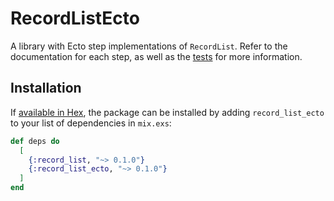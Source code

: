 # RecordListEcto

A library with Ecto step implementations of `RecordList`. Refer to the documentation for each step, as well as the [tests](https://github.com/Ivor/record_list_ecto/blob/main/test/record_list_ecto_test.exs) for more information. 

## Installation

If [available in Hex](https://hex.pm/docs/publish), the package can be installed
by adding `record_list_ecto` to your list of dependencies in `mix.exs`:

```elixir
def deps do
  [
    {:record_list, "~> 0.1.0"}
    {:record_list_ecto, "~> 0.1.0"}
  ]
end
```